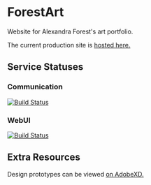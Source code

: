 # ForestArt
Website for Alexandra Forest's art portfolio.

The current production site is [hosted here.](http://13.57.225.177)

## Service Statuses
### Communication

[![Build Status](https://travis-ci.com/williamstrong/ForestArtCommunication.svg?branch=master)](https://travis-ci.com/williamstrong/ForestArtCommunication)

### WebUI

[![Build Status](https://travis-ci.com/williamstrong/ForestArtFrontEnd.svg?branch=master)](https://travis-ci.com/williamstrong/ForestArtFrontEnd)

## Extra Resources

Design prototypes can be viewed [on AdobeXD.](https://xd.adobe.com/view/6fe86a30-e429-4842-5120-df5eec9fedee-19d9/)
